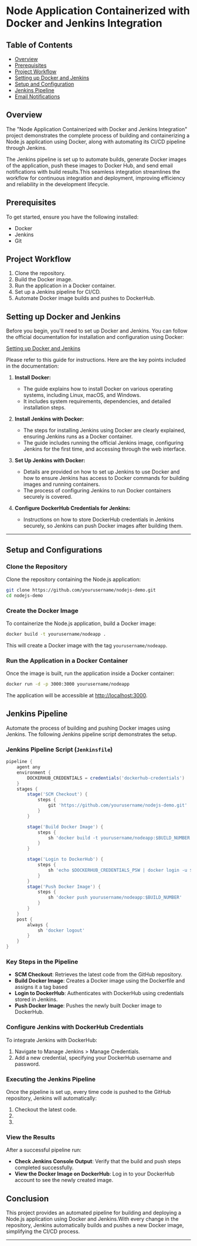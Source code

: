 # Node Application Containerized with Docker and Jenkins Integration


## Table of Contents
- [Overview](#overview)
- [Prerequisites](#prerequisites)
- [Project Workflow](#project-workflow)
- [Setting up Docker and Jenkins](#setting-up-docker-and-jenkins)
- [Setup and Configuration](#setup-and-configuration)
- [Jenkins Pipeline](#jenkins-pipeline)
- [Email Notifications](#email-notifications)

## Overview
The "Node Application Containerized with Docker and Jenkins Integration" project demonstrates the complete process of building and containerizing a Node.js application using Docker, along with automating its CI/CD pipeline through Jenkins.

The Jenkins pipeline is set up to automate builds, generate Docker images of the application, push these images to Docker Hub, and send email notifications with build results.This seamless integration streamlines the workflow for continuous integration and deployment, improving efficiency and reliability in the development lifecycle.


  

## Prerequisites
To get started, ensure you have the following installed:

- Docker
- Jenkins
- Git 

## Project Workflow
1. Clone the repository.
2. Build the Docker image.
3. Run the application in a Docker container.
4. Set up a Jenkins pipeline for CI/CD.
5. Automate Docker image builds and pushes to DockerHub.


## Setting up Docker and Jenkins

Before you begin, you'll need to set up Docker and Jenkins. You can follow the official documentation for installation and configuration using Docker:

[Setting up Docker and Jenkins](https://www.jenkins.io/doc/book/installing/docker/)

Please refer to this guide for instructions. Here are the key points included in the documentation:

1. **Install Docker:**
   - The guide explains how to install Docker on various operating systems, including Linux, macOS, and Windows.
   - It includes system requirements, dependencies, and detailed installation steps.

2. **Install Jenkins with Docker:**
   - The steps for installing Jenkins using Docker are clearly explained, ensuring Jenkins runs as a Docker container.
   - The guide includes running the official Jenkins image, configuring Jenkins for the first time, and accessing through the web interface.

3. **Set Up Jenkins with Docker:**
   - Details are provided on how to set up Jenkins to use Docker and how to ensure Jenkins has access to Docker commands for building images and running containers.
   - The process of configuring Jenkins to run Docker containers securely is covered.

4. **Configure DockerHub Credentials for Jenkins:**
   - Instructions on how to store DockerHub credentials in Jenkins securely, so Jenkins can push Docker images after building them.
   
---
## Setup and Configurations

### Clone the Repository
Clone the repository containing the Node.js application:

```bash
git clone https://github.com/yourusername/nodejs-demo.git
cd nodejs-demo
```  

### Create the Docker Image
To containerize the Node.js application, build a Docker image:

```bash
docker build -t yourusername/nodeapp .
```

This will create a Docker image with the tag 
`yourusername/nodeapp`.

### Run the Application in a Docker Container

Once the image is built, run the application inside a Docker container:

```bash
docker run -d -p 3000:3000 yourusername/nodeapp
```
The application will be accessible at [http://localhost:3000](http://localhost:3000).

## Jenkins Pipeline
Automate the process of building and pushing Docker images using Jenkins. The following Jenkins pipeline script demonstrates the setup.

### Jenkins Pipeline Script (`Jenkinsfile`)
```groovy
pipeline {
    agent any
    environment {
        DOCKERHUB_CREDENTIALS = credentials('dockerhub-credentials')
    }
    stages {
        stage('SCM Checkout') {
            steps {
                git 'https://github.com/yourusername/nodejs-demo.git'
            }
        }

        stage('Build Docker Image') {
            steps {
                sh 'docker build -t yourusername/nodeapp:$BUILD_NUMBER .'
            }
        }

        stage('Login to DockerHub') {
            steps {
                sh 'echo $DOCKERHUB_CREDENTIALS_PSW | docker login -u $DOCKERHUB_CREDENTIALS_USR --password-stdin'
            }
        }
        stage('Push Docker Image') {
            steps {
                sh 'docker push yourusername/nodeapp:$BUILD_NUMBER'
            }
        }
    }
    post {
        always {
            sh 'docker logout'
        }
    }
}
```

### Key Steps in the Pipeline

- **SCM Checkout**: Retrieves the latest code from the GitHub repository.
- **Build Docker Image**: Creates a Docker image using the Dockerfile and assigns it a tag based
- **Login to DockerHub**: Authenticates with DockerHub using credentials stored in Jenkins.
- **Push Docker Image**: Pushes the newly built Docker image to DockerHub.

### Configure Jenkins with DockerHub Credentials
To integrate Jenkins with DockerHub:
1. Navigate to Manage Jenkins > Manage Credentials.
2. Add a new credential, specifying your DockerHub username and password.

### Executing the Jenkins Pipeline

Once the pipeline is set up, every time code is pushed to the GitHub repository, Jenkins will automatically:

1. Checkout the latest code.
2.
3. 

### View the Results

After a successful pipeline run:

- **Check Jenkins Console Output**: Verify that the build and push steps completed successfully.
- **View the Docker Image on DockerHub**: Log in to your DockerHub account to see the newly created image.

## Conclusion
This project provides an automated pipeline for building and deploying a Node.js application using Docker and Jenkins.With every change in the repository, Jenkins automatically builds and pushes a new Docker image, simplifying the CI/CD process.



---






